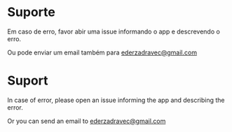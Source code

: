 # Suporte

Em caso de erro, favor abir uma issue informando o app e descrevendo o erro.

Ou pode enviar um email também para ederzadravec@gmail.com

# Suport

In case of error, please open an issue informing the app and describing the error.

Or you can send an email to ederzadravec@gmail.com
